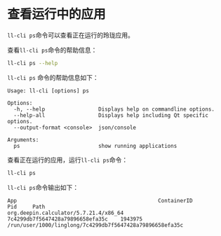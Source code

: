 # 查看运行中的应用

`ll-cli ps`命令可以查看正在运行的玲珑应用。

查看`ll-cli ps`命令的帮助信息：

```bash
ll-cli ps --help
```

`ll-cli ps` 命令的帮助信息如下：

```text
Usage: ll-cli [options] ps

Options:
  -h, --help                 Displays help on commandline options.
  --help-all                 Displays help including Qt specific options.
  --output-format <console>  json/console

Arguments:
  ps                         show running applications
```

查看正在运行的应用，运行`ll-cli ps`命令：

```bash
ll-cli ps
```

`ll-cli ps`命令输出如下：

```text
App                                             ContainerID                         Pid     Path
org.deepin.calculator/5.7.21.4/x86_64           7c4299db7f5647428a79896658efa35c    1943975 /run/user/1000/linglong/7c4299db7f5647428a79896658efa35c
```
